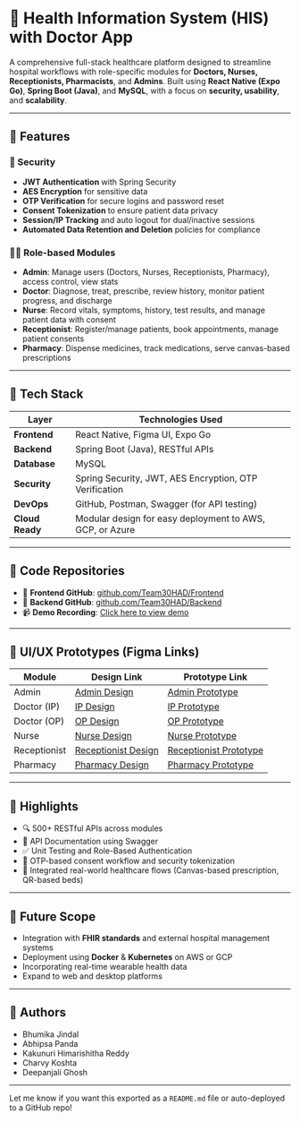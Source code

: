 # 🏥 Health Information System (HIS) with Doctor App

A comprehensive full-stack healthcare platform designed to streamline hospital workflows with role-specific modules for **Doctors, Nurses, Receptionists, Pharmacists**, and **Admins**. Built using **React Native (Expo Go)**, **Spring Boot (Java)**, and **MySQL**, with a focus on **security, usability**, and **scalability**.

---

## 🚀 Features

### 🔐 Security
- **JWT Authentication** with Spring Security
- **AES Encryption** for sensitive data
- **OTP Verification** for secure logins and password reset
- **Consent Tokenization** to ensure patient data privacy
- **Session/IP Tracking** and auto logout for dual/inactive sessions
- **Automated Data Retention and Deletion** policies for compliance

### 👩‍⚕️ Role-based Modules
- **Admin**: Manage users (Doctors, Nurses, Receptionists, Pharmacy), access control, view stats
- **Doctor**: Diagnose, treat, prescribe, review history, monitor patient progress, and discharge
- **Nurse**: Record vitals, symptoms, history, test results, and manage patient data with consent
- **Receptionist**: Register/manage patients, book appointments, manage patient consents
- **Pharmacy**: Dispense medicines, track medications, serve canvas-based prescriptions

---

## 🔧 Tech Stack

| Layer             | Technologies Used                                         |
|------------------|-----------------------------------------------------------|
| **Frontend**      | React Native, Figma UI, Expo Go                          |
| **Backend**       | Spring Boot (Java), RESTful APIs                         |
| **Database**      | MySQL                                                    |
| **Security**      | Spring Security, JWT, AES Encryption, OTP Verification  |
| **DevOps**        | GitHub, Postman, Swagger (for API testing)               |
| **Cloud Ready**   | Modular design for easy deployment to AWS, GCP, or Azure|

---

## 📁 Code Repositories

- 🔗 **Frontend GitHub**: [github.com/Team30HAD/Frontend](https://github.com/Team30HAD/Frontend)
- 🔗 **Backend GitHub**: [github.com/Team30HAD/Backend](https://github.com/Team30HAD/Backend)
- 📹 **Demo Recording**: [Click here to view demo](https://drive.google.com/file/d/1XRSq-Sk_MKD-GuF7nIpLVwMK_pUG3znx/view?usp=sharing)

---

## 🎨 UI/UX Prototypes (Figma Links)

| Module        | Design Link                                                                 | Prototype Link                                                                 |
|---------------|------------------------------------------------------------------------------|----------------------------------------------------------------------------------|
| Admin         | [Admin Design](https://www.figma.com/file/Ffgl3ydMpUbkqf9IWlhuFl/Admin-Module) | [Admin Prototype](https://www.figma.com/proto/Ffgl3ydMpUbkqf9IWlhuFl/Admin-Module?node-id=17-46) |
| Doctor (IP)   | [IP Design](https://www.figma.com/file/xACBHHZgVHV3E1S5hEt3V7/IP-Doctor)       | [IP Prototype](https://www.figma.com/proto/xACBHHZgVHV3E1S5hEt3V7/IP-Doctor?node-id=1-274)       |
| Doctor (OP)   | [OP Design](https://www.figma.com/file/w2zMVUSJRwWVEwoEAOuNhe/OP-Doctor)       | [OP Prototype](https://www.figma.com/proto/w2zMVUSJRwWVEwoEAOuNhe/OP-Doctor?node-id=128-194)     |
| Nurse         | [Nurse Design](https://www.figma.com/file/NekyNlZaaTeTWvX08pMFEr/Nurse-Module) | [Nurse Prototype](https://www.figma.com/proto/NekyNlZaaTeTWvX08pMFEr/Nurse-Module?node-id=30-2)  |
| Receptionist  | [Receptionist Design](https://www.figma.com/file/WZ8QUxu9wqstokztKOIhqI/Receptionist) | [Receptionist Prototype](https://www.figma.com/proto/WZ8QUxu9wqstokztKOIhqI/Receptionist?node-id=11-2) |
| Pharmacy      | [Pharmacy Design](https://www.figma.com/file/S7W13ICs8fTNjAPl278NQK/Pharmacy) | [Pharmacy Prototype](https://www.figma.com/proto/S7W13ICs8fTNjAPl278NQK/Pharmacy?node-id=33-8)   |

---

## 🧠 Highlights

- 🔍 500+ RESTful APIs across modules
- 📄 API Documentation using Swagger
- ✅ Unit Testing and Role-Based Authentication
- 🎯 OTP-based consent workflow and security tokenization
- 🧠 Integrated real-world healthcare flows (Canvas-based prescription, QR-based beds)

---

## 📌 Future Scope

- Integration with **FHIR standards** and external hospital management systems
- Deployment using **Docker** & **Kubernetes** on AWS or GCP
- Incorporating real-time wearable health data
- Expand to web and desktop platforms

---

## 👤 Authors

- Bhumika Jindal  
- Abhipsa Panda  
- Kakunuri Himarishitha Reddy  
- Charvy Koshta  
- Deepanjali Ghosh  

---

Let me know if you want this exported as a `README.md` file or auto-deployed to a GitHub repo!
